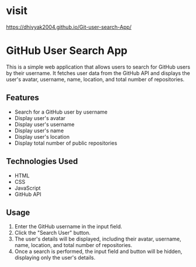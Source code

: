 # visit

https://dhivyak2004.github.io/Git-user-search-App/

# GitHub User Search App

This is a simple web application that allows users to search for GitHub users by their username. It fetches user data from the GitHub API and displays the user's avatar, username, name, location, and total number of repositories.

## Features

- Search for a GitHub user by username
- Display user's avatar
- Display user's username
- Display user's name
- Display user's location
- Display total number of public repositories

## Technologies Used

- HTML
- CSS
- JavaScript
- GitHub API


## Usage

1. Enter the GitHub username in the input field.
2. Click the "Search User" button.
3. The user's details will be displayed, including their avatar, username, name, location, and total number of repositories.
4. Once a search is performed, the input field and button will be hidden, displaying only the user's details.



